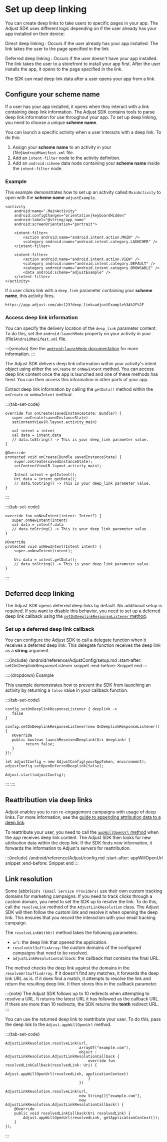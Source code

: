 # Set up deep linking

You can create deep links to take users to specific pages in your app. The Adjust SDK uses different logic depending on if the user already has your app installed on their device:

Direct deep linking
   : Occurs if the user already has your app installed. The link takes the user to the page specified in the link

Deferred deep linking
   : Occurs if the user doesn't have your app installed. The link takes the user to a storefront to install your app first. After the user installs the app, it opens to the page specified in the link.

The SDK can read deep link data after a user opens your app from a link.

## Configure your scheme name

If a user has your app installed, it opens when they interact with a link containing deep link information. The Adjust SDK contains tools to parse deep link information for use throughout your app. To set up deep linking, you need to choose a unique **scheme name**.

You can launch a specific activity when a user interacts with a deep link. To do this:

1. Assign your **scheme name** to an activity in your {file}`AndroidManifest.xml` file.
2. Add an `intent-filter` node to the activity definition.
3. Add an `android:scheme` data node containing your **scheme name** inside the `intent-filter` node.

### Example

This example demonstrates how to set up an activity called `MainActivity` to open with the **scheme name** `adjustExample`.

```{code-block} xml
<activity
    android:name=".MainActivity"
    android:configChanges="orientation|keyboardHidden"
    android:label="@string/app_name"
    android:screenOrientation="portrait">

    <intent-filter>
        <action android:name="android.intent.action.MAIN" />
        <category android:name="android.intent.category.LAUNCHER" />
    </intent-filter>

    <intent-filter>
        <action android:name="android.intent.action.VIEW" />
        <category android:name="android.intent.category.DEFAULT" />
        <category android:name="android.intent.category.BROWSABLE" />
        <data android:scheme="adjustExample" />
    </intent-filter>
</activity>
```

If a user clicks link with a `deep_link` parameter containing your **scheme name**, this activity fires.

```
https://app.adjust.com/abc123?deep_link=adjustExample%3A%2F%2F
```

### Access deep link information

You can specify the delivery location of the `deep_link` parameter content. To do this, set the `android:launchMode` property on your activity in your {file}`AndroidManifest.xml` file.

:::{seealso}
See the [`android:launchMode` documentation](https://developer.android.com/guide/topics/manifest/activity-element.html) for more information.
:::

The Adjust SDK delivers deep link information within your activity's intent object using either the `onCreate` or `onNewIntent` method. You can access deep link content once the app is launched and one of these methods has fired. You can then access this information in other parts of your app.

Extract deep link information by calling the `getData()` method within the `onCreate` or `onNewIntent` method.

:::{tab-set-code}

```{code-block} kotlin
override fun onCreate(savedInstanceState: Bundle?) {
   super.onCreate(savedInstanceState)
   setContentView(R.layout.activity_main)

   val intent = intent
   val data = intent.data
   // data.toString() -> This is your deep_link parameter value.
}
```

```{code-block} java
@Override
protected void onCreate(Bundle savedInstanceState) {
    super.onCreate(savedInstanceState);
    setContentView(R.layout.activity_main);

    Intent intent = getIntent();
    Uri data = intent.getData();
    // data.toString() -> This is your deep_link parameter value.
}
```

:::

:::{tab-set-code}

```{code-block} kotlin
override fun onNewIntent(intent: Intent?) {
   super.onNewIntent(intent)
   val data = intent?.data
   // data.toString() -> This is your deep_link parameter value.
}
```

```{code-block} java
@Override
protected void onNewIntent(Intent intent) {
    super.onNewIntent(intent);

    Uri data = intent.getData();
    // data.toString() -> This is your deep_link parameter value.
}
```

:::

## Deferred deep linking

The Adjust SDK opens deferred deep links by default. No additional setup is required. If you want to disable this behavior, you need to set up a deferred deep link callback using the [`setOnDeeplinkResponseListener` method](android-setOnDeeplinkResponseListener-invocation).

### Set up a deferred deep link callback

You can configure the Adjust SDK to call a delegate function when it receives a deferred deep link. This delegate function receives the deep link as a **string** argument.

:::{include} /android/reference/AdjustConfig/setup.md
:start-after: setOnDeeplinkResponseListener snippet
:end-before: Snippet end
:::

::::{dropdown} Example

This example demonstrates how to prevent the SDK from launching an activity by returning a `false` value in your callback function.

:::{tab-set-code}

```{code-block} kotlin
config.setOnDeeplinkResponseListener { deeplink ->
   false
}
```

```{code-block} java
config.setOnDeeplinkResponseListener(new OnDeeplinkResponseListener() {
   @Override
   public boolean launchReceivedDeeplink(Uri deeplink) {
         return false;
   }
});
```

```{code-block} javascript
let adjustConfig = new AdjustConfig(yourAppToken, environment);
adjustConfig.setOpenDeferredDeeplink(false);

Adjust.start(adjustConfig);
```

:::
::::

## Reattribution via deep links

Adjust enables you to run re-engagement campaigns with usage of deep links. For more information, see the [guide to appending attribution data to a deep link](https://help.adjust.com/en/article/deeplink-generator#manage-your-deeplinks).

To reattribute your user, you need to call the [`appWillOpenUrl` method](android-appWillOpenUrl-invocation) when the app receives deep link content. The Adjust SDK then looks for new attribution data within the deep link. If the SDK finds new information, it forwards the information to Adjust's servers for reattribution.

:::{include} /android/reference/Adjust/config.md
:start-after: appWillOpenUrl snippet
:end-before: Snippet end
:::

## Link resolution

Some {abbr}`ESPs (Email Service Providers)` use their own custom tracking domains for marketing campaigns. If you need to track clicks through a custom domain, you need to set the SDK up to resolve the link. To do this, call the `resolveLink` method of the `AdjustLinkResolution` class. The Adjust SDK will then follow the custom link and resolve it when opening the deep link. This ensures that you record the interaction with your email tracking campaign.

The `resolveLinkWithUrl` method takes the following parameters:

* `url`: the deep link that opened the application.
* `resolveUrlSuffixArray`: the custom domains of the configured campaigns that need to be resolved.
* `adjustLinkResolutionCallback`: the callback that contains the final URL.

The method checks the deep link against the domains in the `resolveUrlSuffixArray`. If it doesn't find any matches, it forwards the deep link URL as is. If it does find a match, it attempts to resolve the link and return the resulting deep link. It then stores this in the callback parameter.

:::{note}
The Adjust SDK follows up to 10 redirects when attempting to resolve a URL. It returns the latest URL it has followed as the callback URL. If there are more than 10 redirects, the SDK returns the **tenth** redirect URL.
:::

You can use the returned deep link to reattribute your user. To do this, pass the deep link to the `Adjust.appWillOpenUrl` method.

:::{tab-set-code}

```{code-block} kotlin
AdjustLinkResolution.resolveLink(url, 
                                 arrayOf("example.com"),
                                 object : AdjustLinkResolution.AdjustLinkResolutionCallback {
                                     override fun resolvedLinkCallback(resolvedLink: Uri) {
                                         Adjust.appWillOpenUrl(resolvedLink, applicationContext)
                                     }
                                 })
```

```{code-block} java
AdjustLinkResolution.resolveLink(url, 
                                 new String[]{"example.com"},
                                 new AdjustLinkResolution.AdjustLinkResolutionCallback() {
    @Override
    public void resolvedLinkCallback(Uri resolvedLink) {
        Adjust.appWillOpenUrl(resolvedLink, getApplicationContext());
    }
});
```

:::
